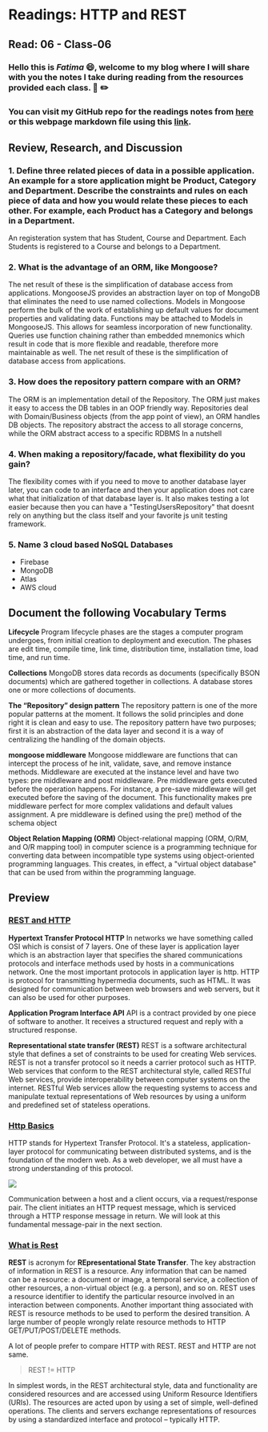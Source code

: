# Readings: HTTP and REST
## Read: 06 - Class-06
### Hello this is ***Fatima*** :smile:, welcome to my blog where I will share with you the notes I take during reading from the resources provided each class. :closed_book: :pencil2:
### You can visit my GitHub repo for the readings notes from [here](https://github.com/fati-ma/reading-notes-401) or this webpage markdown file using this [link](https://github.com/fati-ma/reading-notes-401/blob/main/read-06.md).


## Review, Research, and Discussion

### 1. Define three related pieces of data in a possible application. An example for a store application might be Product, Category and Department. Describe the constraints and rules on each piece of data and how you would relate these pieces to each other. For example, each Product has a Category and belongs in a Department.
An registeration system that has Student, Course and Department. Each Students is registered to a Course and belongs to a Department.

### 2. What is the advantage of an ORM, like Mongoose?
The net result of these is the simplification of database access from applications. MongooseJS provides an abstraction layer on top of MongoDB that eliminates the need to use named collections. Models in Mongoose perform the bulk of the work of establishing up default values for document properties and validating data. Functions may be attached to Models in MongooseJS. This allows for seamless incorporation of new functionality. Queries use function chaining rather than embedded mnemonics which result in code that is more flexible and readable, therefore more maintainable as well. The net result of these is the simplification of database access from applications.

### 3. How does the repository pattern compare with an ORM?
The ORM is an implementation detail of the Repository. The ORM just makes it easy to access the DB tables in an OOP friendly way. Repositories deal with Domain/Business objects (from the app point of view), an ORM handles DB objects. The repository abstract the access to all storage concerns, while the ORM abstract access to a specific RDBMS In a nutshell

### 4. When making a repository/facade, what flexibility do you gain?
The flexibility comes with if you need to move to another database layer later, you can code to an interface and then your application does not care what that initialization of that database layer is. It also makes testing a lot easier because then you can have a "TestingUsersRepository" that doesnt rely on anything but the class itself and your favorite js unit testing framework.

### 5. Name 3 cloud based NoSQL Databases
  - Firebase 
  - MongoDB 
  - Atlas 
  - AWS cloud
  
  
## Document the following Vocabulary Terms

**Lifecycle**
Program lifecycle phases are the stages a computer program undergoes, from initial creation to deployment and execution. The phases are edit time, compile time, link time, distribution time, installation time, load time, and run time.

**Collections**
MongoDB stores data records as documents (specifically BSON documents) which are gathered together in collections. A database stores one or more collections of documents.

**The “Repository” design pattern**
The repository pattern is one of the more popular patterns at the moment. It follows the solid principles and done right it is clean and easy to use. The repository pattern have two purposes; first it is an abstraction of the data layer and second it is a way of centralizing the handling of the domain objects.

**mongoose middleware**
Mongoose middleware are functions that can intercept the process of he init, validate, save, and remove instance methods. Middleware are executed at the instance level and have two types: pre middleware and post middleware. Pre middleware gets executed before the operation happens. For instance, a pre-save middleware will get executed before the saving of the document. This functionality makes pre middleware perfect for more complex validations and default values assignment. A pre middleware is defined using the pre() method of the schema object

**Object Relation Mapping (ORM)**
Object-relational mapping (ORM, O/RM, and O/R mapping tool) in computer science is a programming technique for converting data between incompatible type systems using object-oriented programming languages. This creates, in effect, a "virtual object database" that can be used from within the programming language.


## Preview

### [REST and HTTP](https://www.youtube.com/watch?v=Q-BpqyOT3a8)

**Hypertext Transfer Protocol HTTP**
In networks we have something called OSI which is consist of 7 layers. One of these layer is application layer which is an abstraction layer that specifies the shared communications protocols and interface methods used by hosts in a communications network. One the most important protocols in application layer is http. HTTP is protocol for transmitting hypermedia documents, such as HTML. It was designed for communication between web browsers and web servers, but it can also be used for other purposes.

**Application Program Interface API**
API is a contract provided by one piece of software to another. It receives a structured request and reply with a structured response.

**Representational state transfer (REST)**
REST is a software architectural style that defines a set of constraints to be used for creating Web services. REST is not a transfer protocol so it needs a carrier protocol such as HTTP. Web services that conform to the REST architectural style, called RESTful Web services, provide interoperability between computer systems on the internet. RESTful Web services allow the requesting systems to access and manipulate textual representations of Web resources by using a uniform and predefined set of stateless operations.


### [Http Basics](https://code.tutsplus.com/tutorials/http-the-protocol-every-web-developer-must-know-part-1--net-31177)
HTTP stands for Hypertext Transfer Protocol. It's a stateless, application-layer protocol for communicating between distributed systems, and is the foundation of the modern web. As a web developer, we all must have a strong understanding of this protocol.

![](https://cdn.tutsplus.com/net/authors/jeremymcpeak/http1-request-response.png)

Communication between a host and a client occurs, via a request/response pair. The client initiates an HTTP request message, which is serviced through a HTTP response message in return. We will look at this fundamental message-pair in the next section.


### [What is Rest](https://restfulapi.net/)
**REST** is acronym for **REpresentational State Transfer**.
The key abstraction of information in REST is a resource. Any information that can be named can be a resource: a document or image, a temporal service, a collection of other resources, a non-virtual object (e.g. a person), and so on. REST uses a resource identifier to identify the particular resource involved in an interaction between components.
Another important thing associated with REST is resource methods to be used to perform the desired transition. A large number of people wrongly relate resource methods to HTTP GET/PUT/POST/DELETE methods.

A lot of people prefer to compare HTTP with REST. REST and HTTP are not same.

> REST != HTTP

In simplest words, in the REST architectural style, data and functionality are considered resources and are accessed using Uniform Resource Identifiers (URIs). The resources are acted upon by using a set of simple, well-defined operations. The clients and servers exchange representations of resources by using a standardized interface and protocol – typically HTTP.

